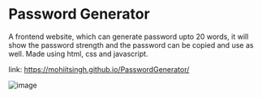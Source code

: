 
# Password Generator

A frontend website, which can generate password upto 20 words, it will show the password strength and the password can be copied and use as well. Made using html, css and javascript.

link: https://mohiitsingh.github.io/PasswordGenerator/


![image](https://user-images.githubusercontent.com/97289404/221888662-0aa95f61-7bf1-4d75-b7a7-135110b7441f.png)
